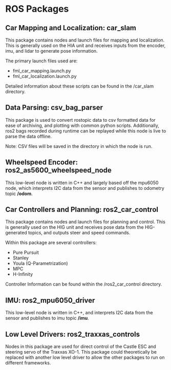# ROS Packages

## Car Mapping and Localization: car_slam

This package contains nodes and launch files for mapping and localization. This is generally used on the HIA unit and receives inputs from the encoder, imu, and lidar to generate pose information.

The primary launch files used are:
- fml_car_mapping.launch.py
- fml_car_localization.launch.py

Detailed information about these scripts can be found in the /car_slam directory.


## Data Parsing: csv_bag_parser

This package is used to convert rostopic data to csv formatted data for ease of archiving, and plotting with common python scripts. Additionally, ros2 bags recorded during runtime can be replayed while this node is live to parse the data offline.

Note: CSV files will be saved in the directory in which the node is run.

## Wheelspeed Encoder: ros2_as5600_wheelspeed_node

This low-level node is written in C++ and largely based off the mpu6050 node, which interprets I2C data from the sensor and publishes to odometry topic **/odom**.

## Car Controllers and Planning: ros2_car_control

This package contains nodes and launch files for planning and control. This is generally used on the HIG unit and receives pose data from the HIG-generated topics, and outputs steer and speed commands.

Within this package are several controllers:

- Pure Pursuit
- Stanley
- Youla (Q-Parametrization)
- MPC
- H-Infinity

Controller Information can be found within the /ros2_car_control directory.

## IMU: ros2_mpu6050_driver

This low-level node is written in C++, and interprets I2C data from the sensor and publishes to imu topic **/imu**.

## Low Level Drivers: ros2_traxxas_controls

Nodes in this package are used for direct control of the Castle ESC and steering servo of the Traxxas XO-1. This package could theoretically be replaced with another low level driver to allow the other packages to run on different frameworks.